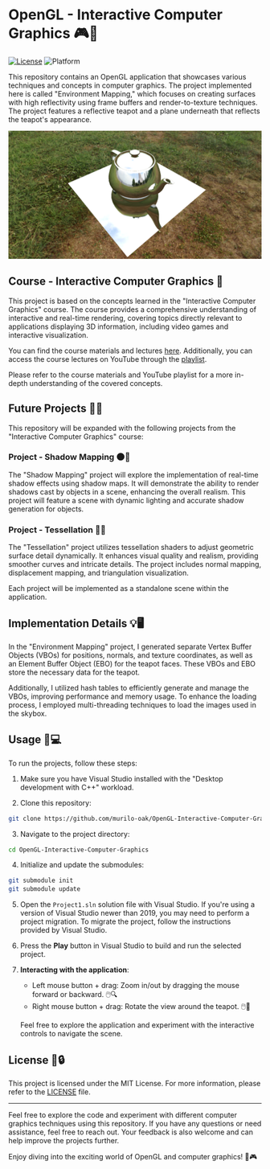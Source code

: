 ﻿# OpenGL - Interactive Computer Graphics 🎮🌌

[![License](https://img.shields.io/badge/license-MIT-blue.svg)](https://opensource.org/licenses/MIT)
![Platform](https://img.shields.io/badge/platform-Windows-blue.svg)

This repository contains an OpenGL application that showcases various techniques and concepts in computer graphics. The project implemented here is called "Environment Mapping," which focuses on creating surfaces with high reflectivity using frame buffers and render-to-texture techniques. The project features a reflective teapot and a plane underneath that reflects the teapot's appearance.

![](docs/screenshot.png)
## Course - Interactive Computer Graphics 🧠

This project is based on the concepts learned in the "Interactive Computer Graphics" course. The course provides a comprehensive understanding of interactive and real-time rendering, covering topics directly relevant to applications displaying 3D information, including video games and interactive visualization.

You can find the course materials and lectures [here](https://graphics.cs.utah.edu/courses/cs6610/spring2021/). Additionally, you can access the course lectures on YouTube through the [playlist](https://www.youtube.com/playlist?list=PLplnkTzzqsZS3R5DjmCQsqupu43oS9CFN).

Please refer to the course materials and YouTube playlist for a more in-depth understanding of the covered concepts.

## Future Projects 🔮🚀

This repository will be expanded with the following projects from the "Interactive Computer Graphics" course:

### Project - Shadow Mapping 🌑🌳

The "Shadow Mapping" project will explore the implementation of real-time shadow effects using shadow maps. It will demonstrate the ability to render shadows cast by objects in a scene, enhancing the overall realism. This project will feature a scene with dynamic lighting and accurate shadow generation for objects.

### Project - Tessellation 🎨✨

The "Tessellation" project utilizes tessellation shaders to adjust geometric surface detail dynamically. It enhances visual quality and realism, providing smoother curves and intricate details. The project includes normal mapping, displacement mapping, and triangulation visualization.

Each project will be implemented as a standalone scene within the application.

## Implementation Details 💡🖥️

In the "Environment Mapping" project, I generated separate Vertex Buffer Objects (VBOs) for positions, normals, and texture coordinates, as well as an Element Buffer Object (EBO) for the teapot faces. These VBOs and EBO store the necessary data for the teapot.

Additionally, I utilized hash tables to efficiently generate and manage the VBOs, improving performance and memory usage. To enhance the loading process, I employed multi-threading techniques to load the images used in the skybox.

## Usage 🚀💻

To run the projects, follow these steps:

1. Make sure you have Visual Studio installed with the "Desktop development with C++" workload.

2. Clone this repository:

```bash
git clone https://github.com/murilo-oak/OpenGL-Interactive-Computer-Graphics.git
```

3. Navigate to the project directory:

```bash
cd OpenGL-Interactive-Computer-Graphics
```

4. Initialize and update the submodules:

```bash
git submodule init
git submodule update
```

5. Open the `Project1.sln` solution file with Visual Studio. If you're using a version of Visual Studio newer than 2019, you may need to perform a project migration. To migrate the project, follow the instructions provided by Visual Studio.

6. Press the **Play** button in Visual Studio to build and run the selected project.

7. **Interacting with the application**:
   - Left mouse button + drag: Zoom in/out by dragging the mouse forward or backward. 🖱️🔍
   - Right mouse button + drag: Rotate the view around the teapot. 🖱️🔄

   Feel free to explore the application and experiment with the interactive controls to navigate the scene.
## License 📄🔒

This project is licensed under the MIT License. For more information, please refer to the [LICENSE](LICENSE) file.

---

Feel free to explore the code and experiment with different computer graphics techniques using this repository. If you have any questions or need assistance, feel free to reach out. Your feedback is also welcome and can help improve the projects further.

Enjoy diving into the exciting world of OpenGL and computer graphics! 🌠🎮